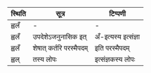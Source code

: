 | स्थिति | सूत्र | टिप्पणी |
| ----- | ------- | ------ |
| ह्वलँ | - | - |
| ह्वलँ | उपदेशेऽजनुनासिक इत् | अँ-इत्यस्य इत्संज्ञा |
| ह्वलँ | शेषात् कर्तरि परस्मैपदम् | इति परस्मैपदम् |
| ह्वल् | तस्य लोपः | इत्संज्ञकस्य लोपः |
